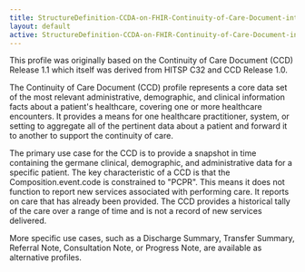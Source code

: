 ```yaml
---
title: StructureDefinition-CCDA-on-FHIR-Continuity-of-Care-Document-intro
layout: default
active: StructureDefinition-CCDA-on-FHIR-Continuity-of-Care-Document-intro
---
```


This profile was originally based on the Continuity of Care Document (CCD) Release 1.1 which itself was derived from HITSP C32 and CCD Release 1.0.

The Continuity of Care Document (CCD) profile represents a core data set of the most relevant administrative, demographic, and clinical information facts about a patient's healthcare, covering one or more healthcare encounters. It provides a means for one healthcare practitioner, system, or setting to aggregate all of the pertinent data about a patient and forward it to another to support the continuity of care.  

The primary use case for the CCD is to provide a snapshot in time containing the germane clinical, demographic, and administrative data for a specific patient. The key characteristic of a CCD is that the Composition.event.code is constrained to "PCPR". This means it does not function to report new services associated with performing care. It reports on care that has already been provided. The CCD provides a historical tally of the care over a range of time and is not a record of new services delivered.

More specific use cases, such as a Discharge Summary, Transfer Summary, Referral Note, Consultation Note, or Progress Note, are available as alternative profiles. 